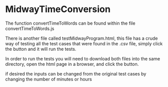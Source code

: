 # MidwayTimeConversion

The function convertTimeToWords can be found within the file convertTimeToWords.js

There is another file called testMidwayProgram.html, this file has a crude way of testing all the test cases that were found in the .csv file, simply click the button and it will run the tests. 

In order to run the tests you will need to download both files into the same directory, open the html page in a browser, and click the button.

if desired the inputs can be changed from the original test cases by changing the number of minutes or hours
